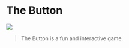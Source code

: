 # The Button

![](https://img.shields.io/badge/author-hwhang0917-blue)

> The Button is a fun and interactive game.
